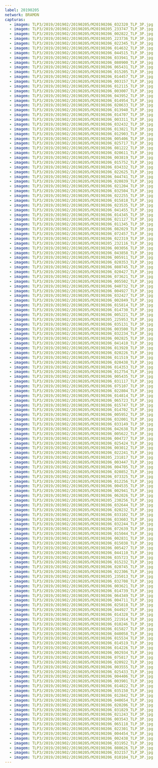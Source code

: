 ```yaml
---
label: 20190205
network: BRAMON
capturas:
  - imagem: TLP3/2019/201902/20190205/M20190206_032320_TLP_3P.jpg
  - imagem: TLP3/2019/201902/20190205/M20190205_233747_TLP_3P.jpg
  - imagem: TLP3/2019/201902/20190205/M20190206_002822_TLP_3P.jpg
  - imagem: TLP3/2019/201902/20190205/M20190205_223736_TLP_3P.jpg
  - imagem: TLP3/2019/201902/20190205/M20190206_022345_TLP_3P.jpg
  - imagem: TLP3/2019/201902/20190205/M20190206_014632_TLP_3P.jpg
  - imagem: TLP3/2019/201902/20190205/M20190206_044515_TLP_3P.jpg
  - imagem: TLP3/2019/201902/20190205/M20190206_033941_TLP_3P.jpg
  - imagem: TLP3/2019/201902/20190205/M20190206_080900_TLP_3P.jpg
  - imagem: TLP3/2019/201902/20190205/M20190206_065431_TLP_3P.jpg
  - imagem: TLP3/2019/201902/20190205/M20190206_015205_TLP_3P.jpg
  - imagem: TLP3/2019/201902/20190205/M20190206_014457_TLP_3P.jpg
  - imagem: TLP3/2019/201902/20190205/M20190206_003157_TLP_3P.jpg
  - imagem: TLP3/2019/201902/20190205/M20190206_012115_TLP_3P.jpg
  - imagem: TLP3/2019/201902/20190205/M20190206_003007_TLP_3P.jpg
  - imagem: TLP3/2019/201902/20190205/M20190206_043952_TLP_3P.jpg
  - imagem: TLP3/2019/201902/20190205/M20190206_014954_TLP_3P.jpg
  - imagem: TLP3/2019/201902/20190205/M20190206_020633_TLP_3P.jpg
  - imagem: TLP3/2019/201902/20190205/M20190206_013940_TLP_3P.jpg
  - imagem: TLP3/2019/201902/20190205/M20190206_014707_TLP_3P.jpg
  - imagem: TLP3/2019/201902/20190205/M20190206_003311_TLP_3P.jpg
  - imagem: TLP3/2019/201902/20190205/M20190206_032432_TLP_3P.jpg
  - imagem: TLP3/2019/201902/20190205/M20190206_013821_TLP_3P.jpg
  - imagem: TLP3/2019/201902/20190205/M20190206_012903_TLP_3P.jpg
  - imagem: TLP3/2019/201902/20190205/M20190206_005406_TLP_3P.jpg
  - imagem: TLP3/2019/201902/20190205/M20190206_025717_TLP_3P.jpg
  - imagem: TLP3/2019/201902/20190205/M20190206_081222_TLP_3P.jpg
  - imagem: TLP3/2019/201902/20190205/M20190206_020611_TLP_3P.jpg
  - imagem: TLP3/2019/201902/20190205/M20190206_003819_TLP_3P.jpg
  - imagem: TLP3/2019/201902/20190205/M20190206_015752_TLP_3P.jpg
  - imagem: TLP3/2019/201902/20190205/M20190206_034332_TLP_3P.jpg
  - imagem: TLP3/2019/201902/20190205/M20190206_022625_TLP_3P.jpg
  - imagem: TLP3/2019/201902/20190205/M20190206_044741_TLP_3P.jpg
  - imagem: TLP3/2019/201902/20190205/M20190206_020839_TLP_3P.jpg
  - imagem: TLP3/2019/201902/20190205/M20190206_021204_TLP_3P.jpg
  - imagem: TLP3/2019/201902/20190205/M20190206_032504_TLP_3P.jpg
  - imagem: TLP3/2019/201902/20190205/M20190206_022255_TLP_3P.jpg
  - imagem: TLP3/2019/201902/20190205/M20190206_015818_TLP_3P.jpg
  - imagem: TLP3/2019/201902/20190205/M20190206_023535_TLP_3P.jpg
  - imagem: TLP3/2019/201902/20190205/M20190206_041455_TLP_3P.jpg
  - imagem: TLP3/2019/201902/20190205/M20190206_014345_TLP_3P.jpg
  - imagem: TLP3/2019/201902/20190205/M20190206_021127_TLP_3P.jpg
  - imagem: TLP3/2019/201902/20190205/M20190206_011345_TLP_3P.jpg
  - imagem: TLP3/2019/201902/20190205/M20190206_082029_TLP_3P.jpg
  - imagem: TLP3/2019/201902/20190205/M20190206_072457_TLP_3P.jpg
  - imagem: TLP3/2019/201902/20190205/M20190206_022319_TLP_3P.jpg
  - imagem: TLP3/2019/201902/20190205/M20190205_232116_TLP_3P.jpg
  - imagem: TLP3/2019/201902/20190205/M20190206_003056_TLP_3P.jpg
  - imagem: TLP3/2019/201902/20190205/M20190206_043858_TLP_3P.jpg
  - imagem: TLP3/2019/201902/20190205/M20190206_005911_TLP_3P.jpg
  - imagem: TLP3/2019/201902/20190205/M20190206_020353_TLP_3P.jpg
  - imagem: TLP3/2019/201902/20190205/M20190206_080745_TLP_3P.jpg
  - imagem: TLP3/2019/201902/20190205/M20190206_020427_TLP_3P.jpg
  - imagem: TLP3/2019/201902/20190205/M20190206_073621_TLP_3P.jpg
  - imagem: TLP3/2019/201902/20190205/M20190206_005502_TLP_3P.jpg
  - imagem: TLP3/2019/201902/20190205/M20190206_040732_TLP_3P.jpg
  - imagem: TLP3/2019/201902/20190205/M20190206_004927_TLP_3P.jpg
  - imagem: TLP3/2019/201902/20190205/M20190206_032427_TLP_3P.jpg
  - imagem: TLP3/2019/201902/20190205/M20190206_002849_TLP_3P.jpg
  - imagem: TLP3/2019/201902/20190205/M20190206_015814_TLP_3P.jpg
  - imagem: TLP3/2019/201902/20190205/M20190206_014730_TLP_3P.jpg
  - imagem: TLP3/2019/201902/20190205/M20190206_005221_TLP_3P.jpg
  - imagem: TLP3/2019/201902/20190205/M20190205_225953_TLP_3P.jpg
  - imagem: TLP3/2019/201902/20190205/M20190206_035131_TLP_3P.jpg
  - imagem: TLP3/2019/201902/20190205/M20190206_003500_TLP_3P.jpg
  - imagem: TLP3/2019/201902/20190205/M20190206_032234_TLP_3P.jpg
  - imagem: TLP3/2019/201902/20190205/M20190206_002825_TLP_3P.jpg
  - imagem: TLP3/2019/201902/20190205/M20190206_041410_TLP_3P.jpg
  - imagem: TLP3/2019/201902/20190205/M20190206_013920_TLP_3P.jpg
  - imagem: TLP3/2019/201902/20190205/M20190206_020226_TLP_3P.jpg
  - imagem: TLP3/2019/201902/20190205/M20190206_011519_TLP_3P.jpg
  - imagem: TLP3/2019/201902/20190205/M20190206_020438_TLP_3P.jpg
  - imagem: TLP3/2019/201902/20190205/M20190206_014353_TLP_3P.jpg
  - imagem: TLP3/2019/201902/20190205/M20190206_012754_TLP_3P.jpg
  - imagem: TLP3/2019/201902/20190205/M20190206_005435_TLP_3P.jpg
  - imagem: TLP3/2019/201902/20190205/M20190206_031117_TLP_3P.jpg
  - imagem: TLP3/2019/201902/20190205/M20190206_075107_TLP_3P.jpg
  - imagem: TLP3/2019/201902/20190205/M20190206_022804_TLP_3P.jpg
  - imagem: TLP3/2019/201902/20190205/M20190206_014814_TLP_3P.jpg
  - imagem: TLP3/2019/201902/20190205/M20190206_065723_TLP_3P.jpg
  - imagem: TLP3/2019/201902/20190205/M20190206_015747_TLP_3P.jpg
  - imagem: TLP3/2019/201902/20190205/M20190206_014702_TLP_3P.jpg
  - imagem: TLP3/2019/201902/20190205/M20190206_005952_TLP_3P.jpg
  - imagem: TLP3/2019/201902/20190205/M20190206_032001_TLP_3P.jpg
  - imagem: TLP3/2019/201902/20190205/M20190206_033149_TLP_3P.jpg
  - imagem: TLP3/2019/201902/20190205/M20190206_042638_TLP_3P.jpg
  - imagem: TLP3/2019/201902/20190205/M20190206_005622_TLP_3P.jpg
  - imagem: TLP3/2019/201902/20190205/M20190206_004727_TLP_3P.jpg
  - imagem: TLP3/2019/201902/20190205/M20190206_025424_TLP_3P.jpg
  - imagem: TLP3/2019/201902/20190205/M20190206_003012_TLP_3P.jpg
  - imagem: TLP3/2019/201902/20190205/M20190206_022241_TLP_3P.jpg
  - imagem: TLP3/2019/201902/20190205/M20190205_231817_TLP_3P.jpg
  - imagem: TLP3/2019/201902/20190205/M20190206_003447_TLP_3P.jpg
  - imagem: TLP3/2019/201902/20190205/M20190206_004705_TLP_3P.jpg
  - imagem: TLP3/2019/201902/20190205/M20190206_020852_TLP_3P.jpg
  - imagem: TLP3/2019/201902/20190205/M20190206_073325_TLP_3P.jpg
  - imagem: TLP3/2019/201902/20190205/M20190206_012256_TLP_3P.jpg
  - imagem: TLP3/2019/201902/20190205/M20190206_004535_TLP_3P.jpg
  - imagem: TLP3/2019/201902/20190205/M20190206_002941_TLP_3P.jpg
  - imagem: TLP3/2019/201902/20190205/M20190206_062026_TLP_3P.jpg
  - imagem: TLP3/2019/201902/20190205/M20190205_230256_TLP_3P.jpg
  - imagem: TLP3/2019/201902/20190205/M20190206_032644_TLP_3P.jpg
  - imagem: TLP3/2019/201902/20190205/M20190206_020232_TLP_3P.jpg
  - imagem: TLP3/2019/201902/20190205/M20190206_033102_TLP_3P.jpg
  - imagem: TLP3/2019/201902/20190205/M20190206_033603_TLP_3P.jpg
  - imagem: TLP3/2019/201902/20190205/M20190206_032244_TLP_3P.jpg
  - imagem: TLP3/2019/201902/20190205/M20190206_072639_TLP_3P.jpg
  - imagem: TLP3/2019/201902/20190205/M20190206_015044_TLP_3P.jpg
  - imagem: TLP3/2019/201902/20190205/M20190206_002831_TLP_3P.jpg
  - imagem: TLP3/2019/201902/20190205/M20190206_015038_TLP_3P.jpg
  - imagem: TLP3/2019/201902/20190205/M20190206_005427_TLP_3P.jpg
  - imagem: TLP3/2019/201902/20190205/M20190206_044110_TLP_3P.jpg
  - imagem: TLP3/2019/201902/20190205/M20190206_035723_TLP_3P.jpg
  - imagem: TLP3/2019/201902/20190205/M20190206_015232_TLP_3P.jpg
  - imagem: TLP3/2019/201902/20190205/M20190206_020745_TLP_3P.jpg
  - imagem: TLP3/2019/201902/20190205/M20190206_022306_TLP_3P.jpg
  - imagem: TLP3/2019/201902/20190205/M20190205_235013_TLP_3P.jpg
  - imagem: TLP3/2019/201902/20190205/M20190206_032708_TLP_3P.jpg
  - imagem: TLP3/2019/201902/20190205/M20190206_003621_TLP_3P.jpg
  - imagem: TLP3/2019/201902/20190205/M20190206_014739_TLP_3P.jpg
  - imagem: TLP3/2019/201902/20190205/M20190206_064349_TLP_3P.jpg
  - imagem: TLP3/2019/201902/20190205/M20190206_004711_TLP_3P.jpg
  - imagem: TLP3/2019/201902/20190205/M20190206_025818_TLP_3P.jpg
  - imagem: TLP3/2019/201902/20190205/M20190206_044927_TLP_3P.jpg
  - imagem: TLP3/2019/201902/20190205/M20190206_014328_TLP_3P.jpg
  - imagem: TLP3/2019/201902/20190205/M20190205_221914_TLP_3P.jpg
  - imagem: TLP3/2019/201902/20190205/M20190206_010246_TLP_3P.jpg
  - imagem: TLP3/2019/201902/20190205/M20190206_015827_TLP_3P.jpg
  - imagem: TLP3/2019/201902/20190205/M20190206_040058_TLP_3P.jpg
  - imagem: TLP3/2019/201902/20190205/M20190206_015534_TLP_3P.jpg
  - imagem: TLP3/2019/201902/20190205/M20190206_014519_TLP_3P.jpg
  - imagem: TLP3/2019/201902/20190205/M20190206_014226_TLP_3P.jpg
  - imagem: TLP3/2019/201902/20190205/M20190206_002934_TLP_3P.jpg
  - imagem: TLP3/2019/201902/20190205/M20190206_075817_TLP_3P.jpg
  - imagem: TLP3/2019/201902/20190205/M20190206_020922_TLP_3P.jpg
  - imagem: TLP3/2019/201902/20190205/M20190206_003555_TLP_3P.jpg
  - imagem: TLP3/2019/201902/20190205/M20190206_025433_TLP_3P.jpg
  - imagem: TLP3/2019/201902/20190205/M20190206_004406_TLP_3P.jpg
  - imagem: TLP3/2019/201902/20190205/M20190206_003901_TLP_3P.jpg
  - imagem: TLP3/2019/201902/20190205/M20190206_014822_TLP_3P.jpg
  - imagem: TLP3/2019/201902/20190205/M20190206_035150_TLP_3P.jpg
  - imagem: TLP3/2019/201902/20190205/M20190206_012842_TLP_3P.jpg
  - imagem: TLP3/2019/201902/20190205/M20190206_040654_TLP_3P.jpg
  - imagem: TLP3/2019/201902/20190205/M20190206_020206_TLP_3P.jpg
  - imagem: TLP3/2019/201902/20190205/M20190206_031829_TLP_3P.jpg
  - imagem: TLP3/2019/201902/20190205/M20190206_021243_TLP_3P.jpg
  - imagem: TLP3/2019/201902/20190205/M20190206_003543_TLP_3P.jpg
  - imagem: TLP3/2019/201902/20190205/M20190206_065118_TLP_3P.jpg
  - imagem: TLP3/2019/201902/20190205/M20190206_022301_TLP_3P.jpg
  - imagem: TLP3/2019/201902/20190205/M20190206_004454_TLP_3P.jpg
  - imagem: TLP3/2019/201902/20190205/M20190206_002438_TLP_3P.jpg
  - imagem: TLP3/2019/201902/20190205/M20190206_031952_TLP_3P.jpg
  - imagem: TLP3/2019/201902/20190205/M20190206_080626_TLP_3P.jpg
  - imagem: TLP3/2019/201902/20190205/M20190206_032157_TLP_3P.jpg
  - imagem: TLP3/2019/201902/20190205/M20190206_010104_TLP_3P.jpg
---
```

